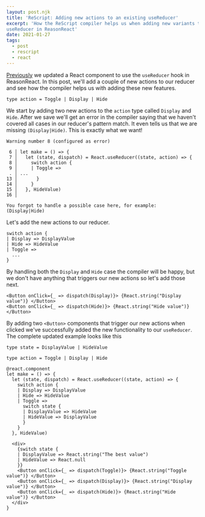 ```yaml
---
layout: post.njk
title: 'ReScript: Adding new actions to an existing useReducer'
excerpt: 'How the ReScript compiler helps us when adding new variants to a
useReducer in ReasonReact'
date: 2021-01-27
tags:
  - post
  - rescript
  - react
---
```


[Previously](/posts/using-usereducer-in-reasonreact/) we updated a
React component to use the `useReducer` hook in ReasonReact. In this post, we'll
add a couple of new actions to our reducer and see how the compiler helps us
with adding these new features.

```reason
type action = Toggle | Display | Hide
```

We start by adding two new actions to the `action` type called `Display` and
`Hide`. After we save we'll get an error in the compiler saying that we haven't
covered all cases in our reducer's pattern match. It even tells us that we are
missing `(Display|Hide)`. This is exactly what we want!

```reason
Warning number 8 (configured as error)

 6 │ let make = () => {
 7 │   let (state, dispatch) = React.useReducer((state, action) => {
 8 │     switch action {
 9 │     | Toggle =>
 . │ ...
13 │       }
14 │     }
15 │   }, HideValue)
16 │

You forgot to handle a possible case here, for example:
(Display|Hide)
```

Let's add the new actions to our reducer.

```reason
switch action {
| Display => DisplayValue
| Hide => HideValue
| Toggle =>
  ...
}
```

By handling both the `Display` and `Hide` case the compiler will be happy, but
we don't have anything that triggers our new actions so let's add those next.

```reason
<Button onClick={_ => dispatch(Display)}> {React.string("Display value")} </Button>
<Button onClick={_ => dispatch(Hide)}> {React.string("Hide value")} </Button>
```

By adding two `<Button>` components that trigger our new actions when clicked we've successfully added the new functionality to our `useReducer`.
The complete updated example looks like this

```reason
type state = DisplayValue | HideValue

type action = Toggle | Display | Hide

@react.component
let make = () => {
  let (state, dispatch) = React.useReducer((state, action) => {
    switch action {
    | Display => DisplayValue
    | Hide => HideValue
    | Toggle =>
      switch state {
      | DisplayValue => HideValue
      | HideValue => DisplayValue
      }
    }
  }, HideValue)

  <div>
    {switch state {
    | DisplayValue => React.string("The best value")
    | HideValue => React.null
    }}
    <Button onClick={_ => dispatch(Toggle)}> {React.string("Toggle value")} </Button>
    <Button onClick={_ => dispatch(Display)}> {React.string("Display value")} </Button>
    <Button onClick={_ => dispatch(Hide)}> {React.string("Hide value")} </Button>
  </div>
}
```
